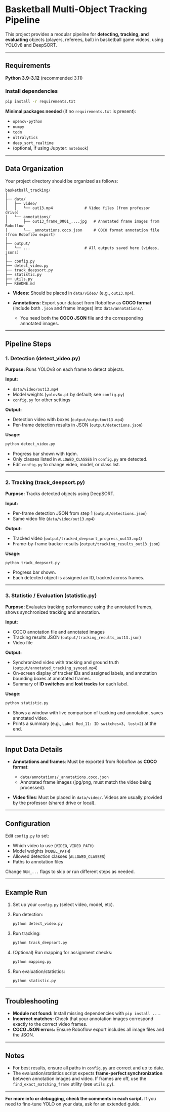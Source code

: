 # Basketball Multi-Object Tracking Pipeline

This project provides a modular pipeline for **detecting, tracking, and evaluating** objects (players, referees, ball) in basketball game videos, using YOLOv8 and DeepSORT.

---

## **Requirements**

**Python 3.9-3.12** (recommended 3.11)

### **Install dependencies**

```bash
pip install -r requirements.txt
```

**Minimal packages needed** (if no `requirements.txt` is present):

* `opencv-python`
* `numpy`
* `tqdm`
* `ultralytics`
* `deep_sort_realtime`
* (optional, if using Jupyter: `notebook`)

---

## **Data Organization**

Your project directory should be organized as follows:

```
basketball_tracking/
│
├── data/
│   ├── video/
│   │   └── out13.mp4              # Video files (from professor drive)
│   └── annotations/
│       ├── out13_frame_0001_....jpg   # Annotated frame images from Roboflow
│       └── _annotations.coco.json     # COCO format annotation file (from Roboflow export)
│
├── output/
│   └── ...                        # All outputs saved here (videos, jsons)
│
├── config.py
├── detect_video.py
├── track_deepsort.py
├── statistic.py
├── utils.py
├── README.md
```

* **Videos:** Should be placed in `data/video/` (e.g., `out13.mp4`).
* **Annotations:** Export your dataset from Roboflow as **COCO format** (include both `.json` and frame images) into `data/annotations/`.

  * You need both the **COCO JSON** file and the corresponding annotated images.

---

## **Pipeline Steps**

### **1. Detection (detect\_video.py)**

**Purpose:** Runs YOLOv8 on each frame to detect objects.

**Input:**

* `data/video/out13.mp4`
* Model weights (`yolov8x.pt` by default; see `config.py`)
* `config.py` for other settings

**Output:**

* Detection video with boxes (`output/outputout13.mp4`)
* Per-frame detection results in JSON (`output/detections.json`)

**Usage:**

```bash
python detect_video.py
```

* Progress bar shown with tqdm.
* Only classes listed in `ALLOWED_CLASSES` in `config.py` are detected.
* Edit `config.py` to change video, model, or class list.

---

### **2. Tracking (track\_deepsort.py)**

**Purpose:** Tracks detected objects using DeepSORT.

**Input:**

* Per-frame detection JSON from step 1 (`output/detections.json`)
* Same video file (`data/video/out13.mp4`)

**Output:**

* Tracked video (`output/tracked_deepsort_progress_out13.mp4`)
* Frame-by-frame tracker results (`output/tracking_results_out13.json`)

**Usage:**

```bash
python track_deepsort.py
```

* Progress bar shown.
* Each detected object is assigned an ID, tracked across frames.

---


### **3. Statistic / Evaluation (statistic.py)**

**Purpose:** Evaluates tracking performance using the annotated frames, shows synchronized tracking and annotation.

**Input:**

* COCO annotation file and annotated images
* Tracking results JSON (`output/tracking_results_out13.json`)
* Video file

**Output:**

* Synchronized video with tracking and ground truth (`output/annotated_tracking_synced.mp4`)
* On-screen display of tracker IDs and assigned labels, and annotation bounding boxes at annotated frames.
* Summary of **ID switches** and **lost tracks** for each label.

**Usage:**

```bash
python statistic.py
```

* Shows a window with live comparison of tracking and annotation, saves annotated video.
* Prints a summary (e.g., `Label Red_11: ID switches=3, lost=2`) at the end.

---

## **Input Data Details**

* **Annotations and frames**:
  Must be exported from Roboflow as **COCO format**:

  * `data/annotations/_annotations.coco.json`
  * Annotated frame images (jpg/png, must match the video being processed).

* **Video files**:
  Must be placed in `data/video/`. Videos are usually provided by the professor (shared drive or local).

---

## **Configuration**

Edit `config.py` to set:

* Which video to use (`VIDEO`, `VIDEO_PATH`)
* Model weights (`MODEL_PATH`)
* Allowed detection classes (`ALLOWED_CLASSES`)
* Paths to annotation files

Change `RUN_...` flags to skip or run different steps as needed.

---

## **Example Run**

1. Set up your `config.py` (select video, model, etc).
2. Run detection:

   ```bash
   python detect_video.py
   ```
3. Run tracking:

   ```bash
   python track_deepsort.py
   ```
4. (Optional) Run mapping for assignment checks:

   ```bash
   python mapping.py
   ```
5. Run evaluation/statistics:

   ```bash
   python statistic.py
   ```

---

## **Troubleshooting**

* **Module not found:** Install missing dependencies with `pip install ...`.
* **Incorrect matches:** Check that your annotation images correspond exactly to the correct video frames.
* **COCO JSON errors:** Ensure Roboflow export includes all image files and the JSON.

---

## **Notes**

* For best results, ensure all paths in `config.py` are correct and up to date.
* The evaluation/statistics script expects **frame-perfect synchronization** between annotation images and video. If frames are off, use the `find_exact_matching_frame` utility (see `utils.py`).
---

**For more info or debugging, check the comments in each script.**
If you need to fine-tune YOLO on your data, ask for an extended guide.
